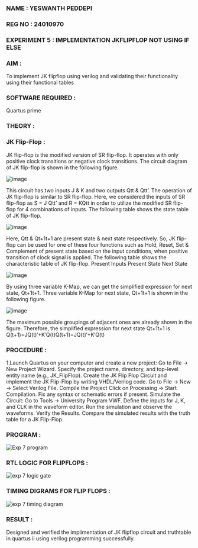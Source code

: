 ### NAME : YESWANTH PEDDEPI
### REG NO : 24010970
### EXPERIMENT 5 : IMPLEMENTATION JKFLIPFLOP NOT USING IF ELSE

### AIM :

To implement  JK flipflop using verilog and validating their functionality using their functional tables

### SOFTWARE REQUIRED : 

Quartus prime

### THEORY :

### JK Flip-Flop :

JK flip-flop is the modified version of SR flip-flop. It operates with only positive clock transitions or negative clock transitions. The circuit diagram of JK flip-flop is shown in the following figure.

![image](https://github.com/naavaneetha/JKFLIPFLOP-USING-IF-ELSE/assets/154305477/a649c30b-232b-4558-b188-fd6c09845180)


This circuit has two inputs J & K and two outputs Qtt & Qtt’. The operation of JK flip-flop is similar to SR flip-flop. Here, we considered the inputs of SR flip-flop as S = J Qtt’ and R = KQtt in order to utilize the modified SR flip-flop for 4 combinations of inputs. The following table shows the state table of JK flip-flop.

![image](https://github.com/naavaneetha/JKFLIPFLOP-USING-IF-ELSE/assets/154305477/c4360742-e8a8-4937-b089-c46c0433f9a3)

 
Here, Qtt & Qt+1t+1 are present state & next state respectively. So, JK flip-flop can be used for one of these four functions such as Hold, Reset, Set & Complement of present state based on the input conditions, when positive transition of clock signal is applied. The following table shows the characteristic table of JK flip-flop. Present Inputs Present State Next State
 
![image](https://github.com/naavaneetha/JKFLIPFLOP-USING-IF-ELSE/assets/154305477/6c275261-a6d5-4c37-a3a7-1e88ca11c4cd)

By using three variable K-Map, we can get the simplified expression for next state, Qt+1t+1. Three variable K-Map for next state, Qt+1t+1 is shown in the following figure.
 
![image](https://github.com/naavaneetha/JKFLIPFLOP-USING-IF-ELSE/assets/154305477/5174f41b-0ce0-4329-a372-6d1943ea6673)

The maximum possible groupings of adjacent ones are already shown in the figure. Therefore, the simplified expression for next state Qt+1t+1 is Q(t+1)=JQ(t)′+K′Q(t)Q(t+1)=JQ(t)′+K′Q(t)

### PROCEDURE :
1.Launch Quartus on your computer and create a new project: Go to File → New Project Wizard.
 Specify the project name, directory, and top-level entity name (e.g., JK_FlipFlop). Create the JK Flip
Flop Circuit and implement the JK Flip-Flop by writing VHDL/Verilog code. Go to File → New →
 Select Verilog File. Compile the Project Click on Processing → Start Compilation. Fix any syntax or
 schematic errors if present. Simulate the Circuit: Go to Tools → University Program VWF. Define the
 inputs for J, K, and CLK in the waveform editor. Run the simulation and observe the waveforms.
 Verify the Results. Compare the simulated results with the truth table for a JK Flip-Flop.

### PROGRAM :
![Exp 7 program](https://github.com/user-attachments/assets/4dcdd310-df2e-4a86-bcfd-4ea2ed8e8ff3)



### RTL LOGIC FOR FLIPFLOPS :
![exp 7 logic gate](https://github.com/user-attachments/assets/dd3b807c-287b-4a89-bd15-057e22d392fe)

### TIMING DIGRAMS FOR FLIP FLOPS :
![exp 7 timing diagram](https://github.com/user-attachments/assets/7229bfd5-c358-4b78-be51-bb13e6e4607e)

### RESULT :
Designed and verified the implimentation of JK flipflop circuit and truthtable in quartus ii using verilog programming successfully.
